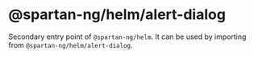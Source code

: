 # @spartan-ng/helm/alert-dialog

Secondary entry point of `@spartan-ng/helm`. It can be used by importing from `@spartan-ng/helm/alert-dialog`.
